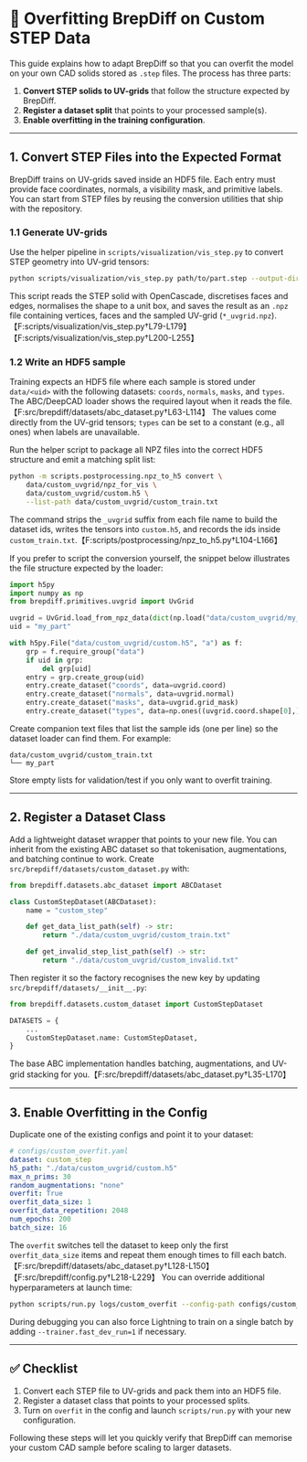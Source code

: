 # 🔧 Overfitting BrepDiff on Custom STEP Data

This guide explains how to adapt BrepDiff so that you can overfit the model on your own CAD solids stored as `.step` files. The process has three parts:

1. **Convert STEP solids to UV-grids** that follow the structure expected by BrepDiff.
2. **Register a dataset split** that points to your processed sample(s).
3. **Enable overfitting in the training configuration**.

---

## 1. Convert STEP Files into the Expected Format

BrepDiff trains on UV-grids saved inside an HDF5 file. Each entry must provide face coordinates, normals, a visibility mask, and primitive labels. You can start from STEP files by reusing the conversion utilities that ship with the repository.

### 1.1 Generate UV-grids

Use the helper pipeline in `scripts/visualization/vis_step.py` to convert STEP geometry into UV-grid tensors:

```bash
python scripts/visualization/vis_step.py path/to/part.step --output-dir data/custom_uvgrid
```

This script reads the STEP solid with OpenCascade, discretises faces and edges, normalises the shape to a unit box, and saves the result as an `.npz` file containing vertices, faces and the sampled UV-grid (`*_uvgrid.npz`).【F:scripts/visualization/vis_step.py†L79-L179】【F:scripts/visualization/vis_step.py†L200-L255】

### 1.2 Write an HDF5 sample

Training expects an HDF5 file where each sample is stored under `data/<uid>` with the following datasets: `coords`, `normals`, `masks`, and `types`. The ABC/DeepCAD loader shows the required layout when it reads the file.【F:src/brepdiff/datasets/abc_dataset.py†L63-L114】 The values come directly from the UV-grid tensors; `types` can be set to a constant (e.g., all ones) when labels are unavailable.

Run the helper script to package all NPZ files into the correct HDF5 structure and emit a matching split list:

```bash
python -m scripts.postprocessing.npz_to_h5 convert \
    data/custom_uvgrid/npz_for_vis \
    data/custom_uvgrid/custom.h5 \
    --list-path data/custom_uvgrid/custom_train.txt
```

The command strips the `_uvgrid` suffix from each file name to build the dataset ids, writes the tensors into `custom.h5`, and records the ids inside `custom_train.txt`.【F:scripts/postprocessing/npz_to_h5.py†L104-L166】

If you prefer to script the conversion yourself, the snippet below illustrates the file structure expected by the loader:

```python
import h5py
import numpy as np
from brepdiff.primitives.uvgrid import UvGrid

uvgrid = UvGrid.load_from_npz_data(dict(np.load("data/custom_uvgrid/my_part_uvgrid.npz")))
uid = "my_part"

with h5py.File("data/custom_uvgrid/custom.h5", "a") as f:
    grp = f.require_group("data")
    if uid in grp:
        del grp[uid]
    entry = grp.create_group(uid)
    entry.create_dataset("coords", data=uvgrid.coord)
    entry.create_dataset("normals", data=uvgrid.normal)
    entry.create_dataset("masks", data=uvgrid.grid_mask)
    entry.create_dataset("types", data=np.ones((uvgrid.coord.shape[0],), dtype=np.int32))
```

Create companion text files that list the sample ids (one per line) so the dataset loader can find them. For example:

```
data/custom_uvgrid/custom_train.txt
└── my_part
```

Store empty lists for validation/test if you only want to overfit training.

---

## 2. Register a Dataset Class

Add a lightweight dataset wrapper that points to your new file. You can inherit from the existing ABC dataset so that tokenisation, augmentations, and batching continue to work. Create `src/brepdiff/datasets/custom_dataset.py` with:

```python
from brepdiff.datasets.abc_dataset import ABCDataset

class CustomStepDataset(ABCDataset):
    name = "custom_step"

    def get_data_list_path(self) -> str:
        return "./data/custom_uvgrid/custom_train.txt"

    def get_invalid_step_list_path(self) -> str:
        return "./data/custom_uvgrid/custom_invalid.txt"
```

Then register it so the factory recognises the new key by updating `src/brepdiff/datasets/__init__.py`:

```python
from brepdiff.datasets.custom_dataset import CustomStepDataset

DATASETS = {
    ...
    CustomStepDataset.name: CustomStepDataset,
}
```

The base ABC implementation handles batching, augmentations, and UV-grid stacking for you.【F:src/brepdiff/datasets/abc_dataset.py†L35-L170】

---

## 3. Enable Overfitting in the Config

Duplicate one of the existing configs and point it to your dataset:

```yaml
# configs/custom_overfit.yaml
dataset: custom_step
h5_path: "./data/custom_uvgrid/custom.h5"
max_n_prims: 30
random_augmentations: "none"
overfit: True
overfit_data_size: 1
overfit_data_repetition: 2048
num_epochs: 200
batch_size: 16
```

The `overfit` switches tell the dataset to keep only the first `overfit_data_size` items and repeat them enough times to fill each batch.【F:src/brepdiff/datasets/abc_dataset.py†L128-L150】【F:src/brepdiff/config.py†L218-L229】 You can override additional hyperparameters at launch time:

```bash
python scripts/run.py logs/custom_overfit --config-path configs/custom_overfit.yaml --debug
```

During debugging you can also force Lightning to train on a single batch by adding `--trainer.fast_dev_run=1` if necessary.

---

## ✅ Checklist

1. Convert each STEP file to UV-grids and pack them into an HDF5 file.
2. Register a dataset class that points to your processed splits.
3. Turn on `overfit` in the config and launch `scripts/run.py` with your new configuration.

Following these steps will let you quickly verify that BrepDiff can memorise your custom CAD sample before scaling to larger datasets.
